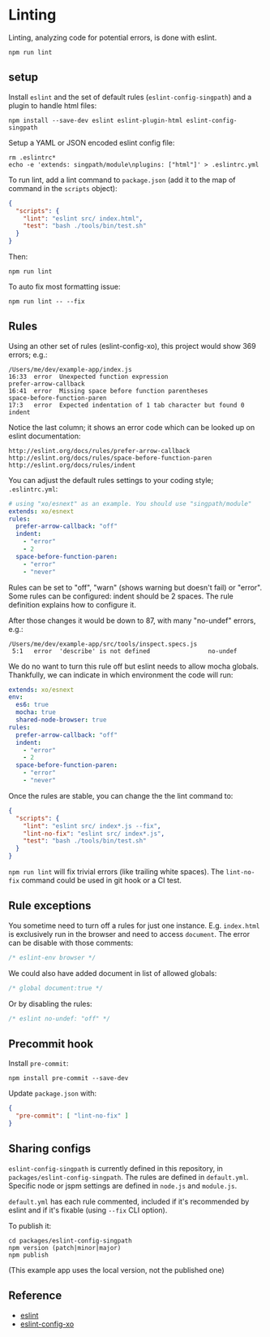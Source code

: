 # Linting

Linting, analyzing code for potential errors, is done with eslint.
```shell
npm run lint
```


## setup

Install `eslint` and the set of default rules (`eslint-config-singpath`)
and a plugin to handle html files:
```shell
npm install --save-dev eslint eslint-plugin-html eslint-config-singpath
```

Setup a YAML or JSON encoded eslint config file:
```shell
rm .eslintrc*
echo -e 'extends: singpath/module\nplugins: ["html"]' > .eslintrc.yml
```

To run lint, add a lint command to `package.json` (add it to the map of command
in the `scripts` object):
```json
{
  "scripts": {
    "lint": "eslint src/ index.html",
    "test": "bash ./tools/bin/test.sh"
  }
}
```

Then:
```shell
npm run lint
```

To auto fix most formatting issue:
```shell
npm run lint -- --fix
```


## Rules

Using an other set of rules (eslint-config-xo), this project would show
369 errors; e.g.:

    /Users/me/dev/example-app/index.js
    16:33  error  Unexpected function expression                       prefer-arrow-callback
    16:41  error  Missing space before function parentheses            space-before-function-paren
    17:3   error  Expected indentation of 1 tab character but found 0  indent


Notice the last column; it shows an error code which can be looked up on eslint
documentation:

    http://eslint.org/docs/rules/prefer-arrow-callback
    http://eslint.org/docs/rules/space-before-function-paren
    http://eslint.org/docs/rules/indent


You can adjust the default rules settings to your coding style; `.eslintrc.yml`:
```yml
# using "xo/esnext" as an example. You should use "singpath/module"
extends: xo/esnext
rules:
  prefer-arrow-callback: "off"
  indent:
    - "error"
    - 2
  space-before-function-paren:
    - "error"
    - "never"
```

Rules can be set to "off", "warn" (shows warning but doesn't fail) or "error".
Some rules can be configured: indent should be 2 spaces. The rule definition
explains how to configure it.

After those changes it would be down to 87, with many "no-undef" errors, e.g.:

    /Users/me/dev/example-app/src/tools/inspect.specs.js
     5:1   error  'describe' is not defined                no-undef

We do no want to turn this rule off but eslint needs to allow mocha globals.
Thankfully, we can indicate in which environment the code will run:
```yaml
extends: xo/esnext
env:
  es6: true
  mocha: true
  shared-node-browser: true
rules:
  prefer-arrow-callback: "off"
  indent:
    - "error"
    - 2
  space-before-function-paren:
    - "error"
    - "never"
```

Once the rules are stable, you can change the the lint command to:
```json
{
  "scripts": {
    "lint": "eslint src/ index*.js --fix",
    "lint-no-fix": "eslint src/ index*.js",
    "test": "bash ./tools/bin/test.sh"
  }
}
```

`npm run lint` will fix trivial errors (like trailing white spaces). The
`lint-no-fix` command could be used in git hook or a CI test.


## Rule exceptions

You sometime need to turn off a rules for just one instance. E.g. `index.html` is
exclusively run in the browser and need to access `document`. The error can be
disable with those comments:
```js
/* eslint-env browser */
```

We could also have added document in list of allowed globals:
```js
/* global document:true */
```

Or by disabling the rules:
```js
/* eslint no-undef: "off" */
```


## Precommit hook

Install `pre-commit`:
```
npm install pre-commit --save-dev
```

Update `package.json` with:
```json
{
  "pre-commit": [ "lint-no-fix" ]
}
```


## Sharing configs

`eslint-config-singpath` is currently defined in this repository, in
`packages/eslint-config-singpath`. The rules are defined in `default.yml`.
Specific node or jspm settings are defined in `node.js` and `module.js`.

`default.yml` has each rule commented, included if it's recommended by eslint
and if it's fixable (using `--fix` CLI option).

To publish it:
```
cd packages/eslint-config-singpath
npm version (patch|minor|major)
npm publish
```

(This example app uses the local version, not the published one)


## Reference

- [eslint](http://eslint.org/)
- [eslint-config-xo](https://github.com/sindresorhus/eslint-config-xo)
